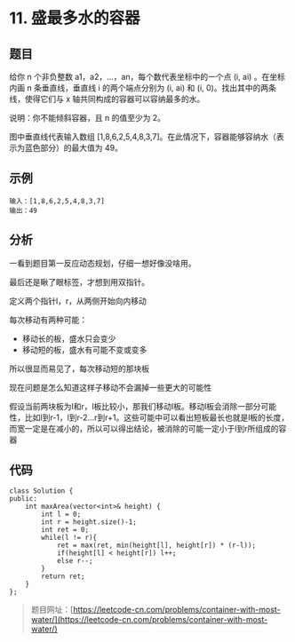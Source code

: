 # 11. 盛最多水的容器

## 题目

给你 n 个非负整数 a1，a2，...，an，每个数代表坐标中的一个点 (i, ai) 。在坐标内画 n 条垂直线，垂直线 i 的两个端点分别为 (i, ai) 和 (i, 0)。找出其中的两条线，使得它们与 x 轴共同构成的容器可以容纳最多的水。

说明：你不能倾斜容器，且 n 的值至少为 2。

图中垂直线代表输入数组 [1,8,6,2,5,4,8,3,7]。在此情况下，容器能够容纳水（表示为蓝色部分）的最大值为 49。

## 示例

	输入：[1,8,6,2,5,4,8,3,7]
	输出：49

## 分析

一看到题目第一反应动态规划，仔细一想好像没啥用。

最后还是瞅了眼标签，才想到用双指针。

定义两个指针l，r，从两侧开始向内移动

每次移动有两种可能：

* 移动长的板，盛水只会变少
* 移动短的板，盛水有可能不变或变多

所以很显而易见了，每次移动短的那块板

现在问题是怎么知道这样子移动不会漏掉一些更大的可能性

假设当前两块板为l和r，l板比较小，那我们移动l板。移动l板会消除一部分可能性，比如l到r-1，l到r-2...r到r+1。这些可能中可以看出短板最长也就是l板的长度，而宽一定是在减小的，所以可以得出结论，被消除的可能一定小于l到r所组成的容器

## 代码

	class Solution {
	public:
	    int maxArea(vector<int>& height) {
	        int l = 0;
	        int r = height.size()-1;
	        int ret = 0;
	        while(l != r){
	            ret = max(ret, min(height[l], height[r]) * (r-l));
	            if(height[l] < height[r]) l++;
	            else r--;
	        }
	        return ret;
	    }
	};

> 题目网址：[https://leetcode-cn.com/problems/container-with-most-water/](https://leetcode-cn.com/problems/container-with-most-water/)
